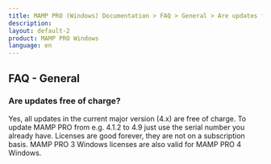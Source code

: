 ```yaml
---
title: MAMP PRO (Windows) Documentation > FAQ > General > Are updates free of charge?
description:
layout: default-2
product: MAMP PRO Windows
language: en
---
```


## FAQ - General

### Are updates free of charge?

Yes, all updates in the current major version (4.x) are free of charge. To update MAMP PRO from e.g. 4.1.2 to 4.9 just use the serial number you already have. Licenses are good forever, they are not on a subscription basis. MAMP PRO 3 Windows licenses are also valid for MAMP PRO 4 Windows.
